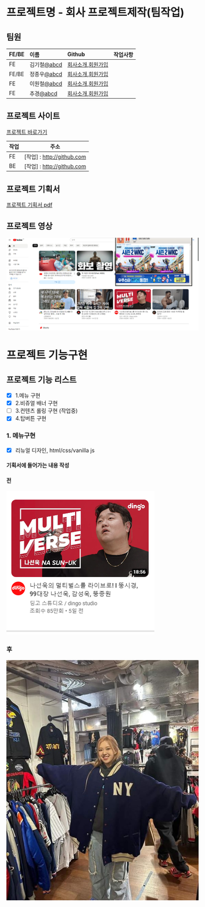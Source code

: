 # 프로젝트명 - 회사 프로젝트제작(팀작업)

## 팀원
<!-- FE(프론트엔드), BE(백엔드) -->
FE/BE | 이름 | Github | 작업사항
:---|:---|:---|:---
FE|김기철[@abcd](http://github.com/abcd)|[회사소개](http://~),[회원가입](http://~)
FE/BE|정종우[@abcd](http://github.com/abcd)|[회사소개](http://~),[회원가입](http://~)
FE|이원철[@abcd](http://github.com/abcd)|[회사소개](http://~),[회원가입](http://~)
FE|추경[@abcd](http://github.com/abcd)|[회사소개](http://~),[회원가입](http://~)

## 프로젝트 사이트
[프로젝트 바로가기](http://github.com/~)

작업 | 주소
---|---
FE | [작업] : http://github.com
BE | [작업] : http://github.com

## 프로젝트 기획서
[프로젝트 기획서 pdf](http://pdf~)

## 프로젝트 영상
<img src="./img/giffile.gif" width ="600px">

# 프로젝트 기능구현
## 프로젝트 기능 리스트
- [x] 1.메뉴 구현
- [x] 2.비쥬얼 배너 구현
- [ ] 3.컨텐츠 롤링 구현 (작업중)
- [x] 4.탑버튼 구현

### 1. 메뉴구현
- [x] 리뉴얼 디자인, html/css/vanilla js

#### 기획서에 들어가는 내용 작성

#### 전
![메뉴](./img/%EB%82%98%EC%84%A0%EC%9A%B1%EC%9D%98%20%ED%82%AC%EB%A7%81%EB%B2%8C%EC%8A%A4.png)
### 후
![메뉴](./img/img0.jpg)